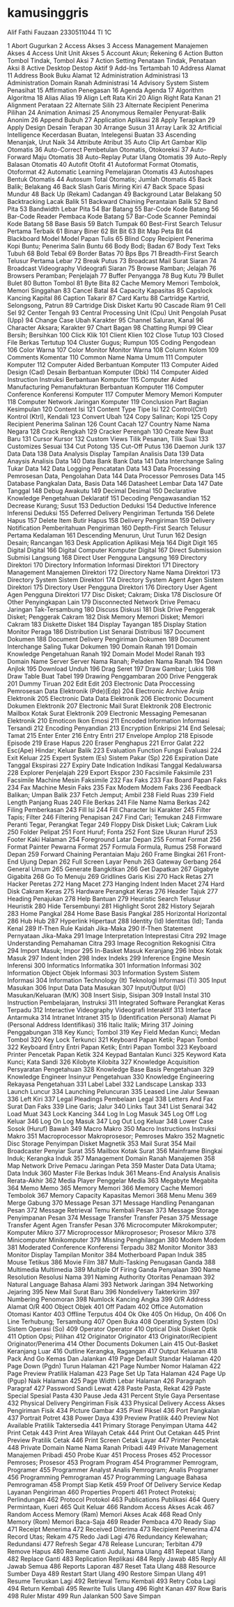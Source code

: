 # kamusinggris
Alif Fathi Fauzaan
2330511044
TI 1C

1 Abort	Gugurkan
2	Access	Akses
3	Access Management	Manajemen Akses
4	Access Unit	Unit Akses
5	Account	Akun; Rekening
6	Action Button	Tombol Tindak, Tombol Aksi
7	Action Setting	Penataan Tindak, Penataan Aksi
8	Active Desktop	Destop Aktif
9	Add-Ins	Tertambah
10	Address	Alamat
11	Address Book	Buku Alamat
12	Administration	Administrasi
13	Administration Domain	Ranah Administrasi
14	Advisory System	Sistem Penasihat
15	Affirmation	Penegasan
16	Agenda	Agenda
17	Algorithm	Algoritma
18	Alias	Alias
19	Align Left	Rata Kiri
20	Align Right	Rata Kanan
21	Alignment	Perataan
22	Alternate	Silih
23	Alternate Recipient	Penerima Pilihan
24	Animation	Animasi
25	Anonymous Remailer	Penyurat-Balik Anonim
26	Append	Bubuh
27	Application	Aplikasi
28	Apply	Terapkan
29	Apply Design	Desain Terapan
30	Arrange	Susun
31	Array	Larik
32	Artificial Intelligence	Kecerdasan Buatan, Intelegensi Buatan
33	Ascending	Menanjak, Urut Naik
34	Attribute	Atribut
35	Auto Clip Art	Gambar Klip Otomatis
36	Auto-Correct	Pembetulan Otomatis, Otokoreksi
37	Auto-Forward	Maju Otomatis
38	Auto-Replay	Putar Ulang Otomatis
39	Auto-Reply	Balasan Otomatis
40	Autofit	Otofit
41	Autoformat	Format Otomatis, Otoformat
42	Automatic Learning	Pemelajaran Otomatis
43	Autoshapes	Bentuk Otomatis
44	Autosum	Total Otomatis; Jumlah Otomatis
45	Back	Balik; Belakang
46	Back Slash	Garis Miring Kiri
47	Back Space	Spasi Mundur
48	Back Up	(Rekam) Cadangan
49	Background	Latar Belakang
50	Backtracking	Lacak Balik
51	Backward Chaining	Perantaian Balik
52	Band	Pita
53	Bandwidth	Lebar Pita
54	Bar	Batang
55	Bar-Code	Kode Batang
56	Bar-Code Reader	Pembaca Kode Batang
57	Bar-Code Scanner	Pemindai Kode Batang
58	Base	Basis
59	Batch	Tumpak
60	Best-First Search	Telusur Pertama Terbaik
61	Binary	Biner
62	Bit	Bit
63	Bit Map	Peta Bit
64	Blackboard Model	Model Papan Tulis
65	Blind Copy Recipient	Penerima Kopi Buntu; Penerima Salin Buntu
66	Body	Bodi; Badan
67	Body Text	Teks Tubuh
68	Bold	Tebal
69	Border	Batas
70	Bps	Bps
71	Breadth-First Search	Telusur Pertama Lebar
72	Break	Putus
73	Broadcast Mail	Surat Siaran
74	Broadcast Videography	Videografi Siaran
75	Browse	Ramban; Jelajah
76	Browsers	Peramban; Penjelajah
77	Buffer	Penyangga
78	Bug	Kutu
79	Bullet	Bulet
80	Button	Tombol
81	Byte	Bita
82	Cache Memory	Memori Tembolok, Memori Singgahan
83	Cancel	Batal
84	Capacity	Kapasitas
85	Capslock	Kancing Kapital
86	Caption	Takarir
87	Card	Kartu
88	Cartridge	Kartrid, Selongsong, Patrun
89	Cartridge Disk	Disket Kartu
90	Cascade	Riam
91	Cell	Sel
92	Center	Tengah
93	Central Processing Unit (Cpu)	Unit Pengolah Pusat (Upp)
94	Change Case	Ubah Karakter
95	Channel	Saluran, Kanal
96	Character	Aksara; Karakter
97	Chart	Bagan
98	Chatting	Rumpi
99	Clear	Bersih; Bersihkan
100	Click	Klik
101	Client	Klien
102	Close	Tutup
103	Closed File	Berkas Tertutup
104	Cluster	Gugus; Rumpun
105	Coding	Pengodean
106	Color	Warna
107	Color Monitor	Monitor Warna
108	Column	Kolom
109	Comments	Komentar
110	Common Name	Nama Umum
111	Computer	Komputer
112	Computer Aided	Berbantuan Komputer
113	Computer Aided Design (Cad)	Desain Berbantuan Komputer (Dbk)
114	Computer Aided Instruction	Instruksi Berbantuan Komputer
115	Computer Aided Manufacturing	Pemanufakturan Berbantuan Komputer
116	Computer Conference	Konferensi Komputer
117	Computer Memory	Memori Komputer
118	Computer Network	Jaringan Komputer
119	Conclusion Part	Bagian Kesimpulan
120	Content	Isi
121	Content Type	Tipe Isi
122	Control(Ctrl)	Kontrol (Ktrl), Kendali
123	Convert	Ubah
124	Copy	Salinan; Kopi
125	Copy Recipient	Penerima Salinan
126	Count	Cacah
127	Country Name	Nama Negara
128	Crack	Rengkah
129	Cracker	Perengah
130	Create New	Buat Baru
131	Cursor	Kursor
132	Custom Views	Tilik Pesanan, Tilik Suai
133	Customizes	Sesuai
134	Cut	Potong
135	Cut-Off	Putus
136	Daemon	Jurik
137	Data	Data
138	Data Analysis Display	Tampilan Analisis Data
139	Data Anaysis	Analisis Data
140	Data Bank	Bank Data
141	Data Interchange	Saling Tukar Data
142	Data Logging	Pencatatan Data
143	Data Processing	Pemrosesan Data, Pengolahan Data
144	Data Processor	Pemroses Data
145	Database	Pangkalan Data, Basis Data
146	Datasheet	Lembar Data
147	Date	Tanggal
148	Debug	Awakutu
149	Decimal	Desimal
150	Declarative Knowledge	Pengetahuan Deklaratif
151	Decoding	Pengawasandian
152	Decrease	Kurang; Susut
153	Deduction	Deduksi
154	Deductive Inference	Inferensi Deduksi
155	Deferred Delivery	Pengiriman Tertunda
156	Delete	Hapus
157	Delete Item	Butir Hapus
158	Delivery	Pengiriman
159	Delivery Notification	Pemberitahuan Pengiriman
160	Depth-First Search	Telusur Pertama Kedalaman
161	Descending	Menurun, Urut Turun
162	Design	Desain; Rancangan
163	Desk Application	Aplikasi Meja
164	Digit	Digit
165	Digital	Digital
166	Digital Computer	Komputer Digital
167	Direct Submission	Submisi Langsung
168	Direct User	Pengguna Langsung
169	Directory	Direktori
170	Directory Information	Informasi Direktori
171	Directory Management	Manajemen Direktori
172	Directory Name	Nama Direktori
173	Directory System	Sistem Direktori
174	Directory System Agent	Agen Sistem Direktori
175	Directory User	Pengguna Direktori
176	Directory User Agent	Agen Pengguna Direktori
177	Disc	Disket; Cakram; Diska
178	Disclosure Of Other	Penyingkapan Lain
179	Disconnected Network Drive	Pemacu Jaringan Tak-Tersambung
180	Discuss	Diskusi
181	Disk Drive	Penggerak Disket; Penggerak Cakram
182	Disk Memory	Memori Disket; Memori Cakram
183	Diskette	Disket
184	Display	Tayangan
185	Display Station	Monitor Peraga
186	Distribution List	Senarai Distribusi
187	Document	Dokumen
188	Document Delivery	Pengiriman Dokumen
189	Document Interchange	Saling Tukar Dokumen
190	Domain	Ranah
191	Domain Knowledge	Pengetahuan Ranah
192	Domain Model	Model Ranah
193	Domain Name Server	Server Nama Ranah; Peladen Nama Ranah
194	Down	Anjlok
195	Download	Unduh
196	Drag	Seret
197	Draw	Gambar; Lukis
198	Draw Table	Buat Tabel
199	Drawing	Penggambaran
200	Drive	Penggerak
201	Dummy	Tiruan
202	Edit	Edit
203	Electronic Data Proccessing	Pemrosesan Data Elektronik (Pde)(Edp)
204	Electronic Archive	Arsip Elektronik
205	Electronic Data	Data Elektronik
206	Electronic Document	Dokumen Elektronik
207	Electronic Mail	Surat Elektronik
208	Electronic Mailbox	Kotak Surat Elektronik
209	Electronic Messaging	Pemesanan Elektronik
210	Emoticon	Ikon Emosi
211	Encoded Information	Informasi Tersandi
212	Encoding	Penyandian
213	Encryption	Enkripsi
214	End	Selesai; Tamat
215	Enter	Enter
216	Entry	Entri
217	Envelope	Amplop
218	Episode	Episode
219	Erase	Hapus
220	Eraser	Penghapus
221	Error	Galat
222	Esc(Ape)	Hindar; Keluar Balik
223	Evaluation Function	Fungsi Evaluasi
224	Exit	Keluar
225	Expert System (Es)	Sistem Pakar (Sp)
226	Expiration Date	Tanggal Ekspirasi
227	Expiry Date Indication	Indikasi Tanggal Kedaluwarsa
228	Explorer	Penjelajah
229	Export	Ekspor
230	Facsimile	Faksimile
231	Facsimile Machine	Mesin Faksimile
232	Fax	Faks
233	Fax Board	Papan Faks
234	Fax Machine	Mesin Faks
235	Fax Modem	Modem Faks
236	Feedback	Balikan; Umpan Balik
237	Fetch	Jemput; Ambil
238	Field	Ruas
239	Field Length	Panjang Ruas
240	File	Berkas
241	File Name	Nama Berkas
242	Filing	Pemberkasan
243	Fill	Isi
244	Fill Character	Isi Karakter
245	Filter	Tapis; Filter
246	Filtering	Penapisan
247	Find	Cari; Temukan
248	Firmware	Peranti Tegar, Perangkat Tegar
249	Floppy Disk	Disket Liuk; Cakram Liuk
250	Folder	Pelipat
251	Font	Huruf; Fonta
252	Font Size	Ukuran Huruf
253	Footer	Kaki Halaman
254	Foreground	Latar Depan
255	Format	Format
256	Format Painter	Pewarna Format
257	Formula	Formula, Rumus
258	Forward	Depan
259	Forward Chaining	Perantaian Maju
260	Frame	Bingkai
261	Front-End	Ujung Depan
262	Full Screen	Layar Penuh
263	Gateway	Gerbang
264	General	Umum
265	Generate	Bangkitkan
266	Get	Dapatkan
267	Gigabyte	Gigabita
268	Go To	Menuju
269	Gridlines	Garis Kisi
270	Hack	Retas
271	Hacker	Peretas
272	Hang	Macet
273	Hanging Indent	Inden Macet
274	Hard Disk	Cakram Keras
275	Hardware	Perangkat Keras
276	Header	Tajuk
277	Heading	Penajukan
278	Help	Bantuan
279	Heuristic Search	Telusur Heuristik
280	Hide	Tersembunyi
281	Highlight	Sorot
282	History	Sejarah
283	Home	Pangkal
284	Home Base	Basis Pangkal
285	Horizontal	Horizontal
286	Hub	Hub
287	Hyperlink	Hipertaut
288	Identity (Id)	Identitas (Id); Tanda Kenal
289	If-Then Rule	Kaidah Jika-Maka
290	If-Then Statement	Pernyataan Jika-Maka
291	Image Interpretation	Inteprestasi Citra
292	Image Understanding	Pemahaman Citra
293	Image Recognition	Rekognisi Citra
294	Import	Masuk; Impor
295	In-Basket	Masuk Keranjang
296	Inbox	Kotak Masuk
297	Indent	Inden
298	Index	Indeks
299	Inference Engine	Mesin Inferensi
300	Informatics	Informatika
301	Information	Informasi
302	Information Object	Objek Informasi
303	Information System	Sistem Informasi
304	Information Technology (It)	Teknologi Informasi (Ti)
305	Input	Masukan
306	Input Data	Data Masukan
307	Input/Output (I/O)	Masukan/Keluaran (M/K)
308	Insert	Sisip, Sisipan
309	Install	Instal
310	Instruction	Pembelajaran, Instruksi
311	Integrated Software	Perangkat Keras Terpadu
312	Interactive Videography	Videografi Interaktif
313	Interface	Antarmuka
314	Intranet	Intranet
315	Ip (Identification Personal)	Alamat Pi (Personal Address Identifikasi)
316	Italic	Italik; Miring
317	Joining	Penggabungan
318	Key	Kunci; Tombol
319	Key Field	Medan Kunci; Medan Tombol
320	Key Lock	Terkunci
321	Keyboard	Papan Ketik; Papan Tombol
322	Keyboard Entry	Entri Papan Ketik; Entri Papan Tombol
323	Keyboard Printer	Pencetak Papan Ketik
324	Keypad	Bantalan Kunci
325	Keyword	Kata Kunci; Kata Sandi
326	Kilobyte	Kilobita
327	Knowledge Acquisition	Persyaratan Pengetahuan
328	Knowledge Base	Basis Pengetahuan
329	Knowledge Engineer	Insinyur Pengetahuan
330	Knowledge Engineering	Rekayasa Pengetahuan
331	Label	Label
332	Landscape	Lanskap
333	Launch	Luncur
334	Launching	Peluncuran
335	Leased Line	Jalur Sewaan
336	Left	Kiri
337	Legal Pleadings	Pembelaan Legal
338	Letters And Fax	Surat Dan Faks
339	Line	Garis; Jalur
340	Links	Taut
341	List	Senarai
342	Load	Muat
343	Lock	Kancing
344	Log In	Log Masuk
345	Log Off	Log Keluar
346	Log On	Log Masuk
347	Log Out	Log Keluar
348	Lower Case	Sosok (Huruf) Bawah
349	Macro	Makro
350	Macro Instructions	Instruksi Makro
351	Macroprocessor	Makroprosesor; Pemroses Makro
352	Magnetic Disc Storage	Penyimpan Disket Magnetik
353	Mail	Surat
354	Mail Broadcaster	Penyiar Surat
355	Mailbox	Kotak Surat
356	Mainframe	Bingkai Induk; Kerangka Induk
357	Management Domain	Ranah Manajemen
358	Map Network Drive	Pemacu Jaringan Peta
359	Master Data	Data Utama; Data Induk
360	Master File	Berkas Induk
361	Means-End Analysis	Analisis Rerata-Akhir
362	Media Player	Penggelar Media
363	Megabyte	Megabita
364	Memo	Memo
365	Memory	Memori
366	Memory Cache	Memori Tembolok
367	Memory Capacity	Kapasitas Memori
368	Menu	Menu
369	Merge	Gabung
370	Message	Pesan
371	Message Handling	Penanganan Pesan
372	Message Retrieval	Temu Kembali Pesan
373	Message Storage	Penyimpanan Pesan
374	Message Transfer	Transfer Pesan
375	Message Transfer Agent	Agen Transfer Pesan
376	Microcomputer	Mikrokomputer; Komputer Mikro
377	Microprocessor	Mikroprosesor; Prosesor Mikro
378	Minicomputer	Minikomputer
379	Missing	Penghilangan
380	Modem	Modem
381	Moderated Conference	Konferensi Terpadu
382	Monitor	Monitor
383	Monitor Display	Tampilan Monitor
384	Motherboard	Papan Induk
385	Mouse	Tetikus
386	Movie	Film
387	Multi-Tasking	Penugasan Ganda
388	Multimedia	Multimedia
389	Multiple Of Firing	Ganda Penyalaan
390	Name Resolution	Resolusi Nama
391	Naming Authority	Otoritas Penamaan
392	Natural Language	Bahasa Alami
393	Network	Jaringan
394	Networking	Jejaring
395	New Mail	Surat Baru
396	Nondelivery	Takterkirim
397	Numbering	Penomoran
398	Numlock	Kancing Angka
399	O/R Address	Alamat O/R
400	Object	Objek
401	Off	Padam
402	Office Automation	Otomasi Kantor
403	Offline	Terputus
404	Ok	Oke
405	On	Hidup, On
406	On Line	Terhubung; Tersambung
407	Open	Buka
408	Operating System (Os)	Sistem Operasi (So)
409	Operator	Operator
410	Optical Disk	Disket Optik
411	Option	Opsi; Pilihan
412	Originator	Originator
413	Originator/Recipient	Originator/Penerima
414	Other Documents	Dokumen Lain
415	Out-Basket	Keranjang Luar
416	Outline	Kerangka, Ragangan
417	Output	Keluaran
418	Pack And Go	Kemas Dan Jalankan
419	Page Default	Standar Halaman
420	Page Down (Pgdn)	Turun Halaman
421	Page Number	Nomor Halaman
422	Page Preview	Pratilik Halaman
423	Page Set Up	Tata Halaman
424	Page Up (Pgup)	Naik Halaman
425	Page Width	Lebar Halaman
426	Paragraph	Paragraf
427	Password	Sandi Lewat
428	Paste	Pasta, Rekat
429	Paste Special	Spesial Pasta
430	Pause	Jeda
431	Percent Style	Gaya Persentase
432	Physical Delivery	Pengiriman Fisik
433	Physical Delivery Access	Akses Pengiriman Fisik
434	Picture	Gambar
435	Pixel	Piksel
436	Port	Pangkalan
437	Portrait	Potret
438	Power	Daya
439	Preview	Pratilik
440	Preview Not Available	Pratilik Taktersedia
441	Primary Storage	Penyimpan Utama
442	Print	Cetak
443	Print Area	Wilayah Cetak
444	Print Out	Cetakan
445	Print Preview	Pratilik Cetak
446	Print Screen	Cetak Layar
447	Printer	Pencetak
448	Private Domain Name	Nama Ranah Pribadi
449	Private Management	Manajemen Pribadi
450	Probe	Kuar
451	Process	Proses
452	Processor	Pemroses; Prosesor
453	Program	Program
454	Programmer	Pemrogram, Programer
455	Programmer Analyst	Analis Pemrogram; Analis Programer
456	Programming	Pemrograman
457	Programming Language	Bahasa Pemrograman
458	Prompt	Siap Ketik
459	Proof Of Delivery Service	Kedap Layanan Pengiriman
460	Properties	Properti
461	Protect	Proteksi; Perlindungan
462	Protocol	Protokol
463	Publications	Publikasi
464	Query	Permintaan, Kueri
465	Quit	Keluar
466	Random Access	Akses Acak
467	Random Access Memory (Ram)	Memori Akses Acak
468	Read Only Memory (Rom)	Memori Baca-Saja
469	Reader	Pembaca
470	Ready	Siap
471	Receipt	Menerima
472	Received	Diterima
473	Recipient	Penerima
474	Record	Utas; Rekam
475	Redo	Jadi Lagi
476	Redundancy	Kelewahan; Redundansi
477	Refresh	Segar
478	Release	Luncuran; Terbitan
479	Remove	Hapus
480	Rename	Ganti Judul, Nama Ulang
481	Repeat	Ulang
482	Replace	Ganti
483	Replication	Replikasi
484	Reply	Jawab
485	Reply All	Jawab Semua
486	Reports	Laporan
487	Reset	Tata Ulang
488	Resource	Sumber Daya
489	Restart	Start Ulang
490	Restore	Simpan Ulang
491	Resume	Teruskan Lagi
492	Retrieval	Temu Kembali
493	Retry	Coba Lagi
494	Return	Kembali
495	Rewrite	Tulis Ulang
496	Right	Kanan
497	Row	Baris
498	Ruler	Mistar
499	Run	Jalankan
500	Save	Simpan
